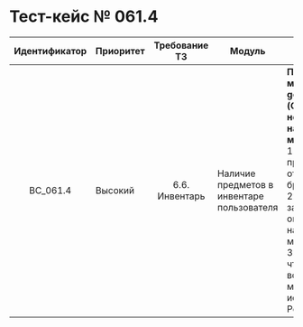 # Тест-кейс № 061.4

| Идентификатор | Приоритет | Требование ТЗ | Модуль | Шаги тест-кейса | Ожидаемый результат |
| :---: | ----- | :---: | ----- | ----- | ----- |
|   BC\_061.4 |   Высокий | 6.6. Инвентарь  | Наличие предметов в инвентаре пользователя |   **Проверка метода getInventory (Ошибка неправильного названия метода)**.  <br> 1\. Запустить проект и открыть браузер. <br> 2\. Отправить запрос с ошибкой в названии метода. <br> 3\. Проверить, что возвращает метод, используя Postman. |   **Ошибка** <br> 102 - если переданное значение в параметре method не обрабатывается <br> Ожидаемый ответ от сервера: <br> { "result": "error", <br>"error": { <br>    "code": 102, <br>    "text": "Method not found" <br>}} |